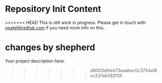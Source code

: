 Repository Init Content
=======================

<<<<<<< HEAD
This is still work in progress. Please get in touch with npatel@redhat.com if you need more info on this.

changes by shepherd
=======
Your project description here.
>>>>>>> a6002bb1e473eaabec0c3754a18cc337eb282f35

